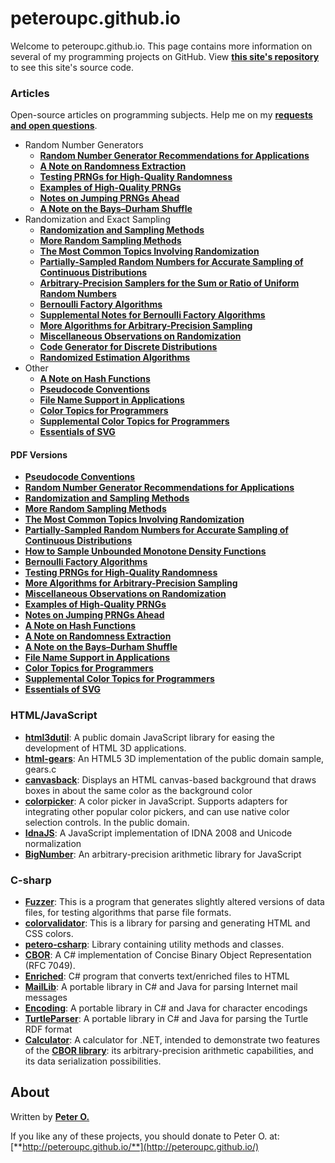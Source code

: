 peteroupc.github.io
====

Welcome to peteroupc.github.io. This page contains more information
on several of my programming projects on GitHub.  View [**this site's repository**](https://github.com/peteroupc/peteroupc.github.io)
to see this site's source code.

<a id=Articles></a>
### Articles

Open-source articles on programming subjects.  Help me on my [**requests and open questions**](./requests.html).

* Random Number Generators
    * [**Random Number Generator Recommendations for Applications**](./random.html)
    * [**A Note on Randomness Extraction**](./randextract.html)
    * [**Testing PRNGs for High-Quality Randomness**](./randomtest.html)
    * [**Examples of High-Quality PRNGs**](./hqprng.html)
    * [**Notes on Jumping PRNGs Ahead**](./jump.html)
    * [**A Note on the Bays&ndash;Durham Shuffle**](./bdshuffle.html)
* Randomization and Exact Sampling
    * [**Randomization and Sampling Methods**](./randomfunc.html)
    * [**More Random Sampling Methods**](./randomnotes.html)
    * [**The Most Common Topics Involving Randomization**](./randomcommon.html)
    * [**Partially-Sampled Random Numbers for Accurate Sampling of Continuous Distributions**](./exporand.html)
    * [**Arbitrary-Precision Samplers for the Sum or Ratio of Uniform Random Numbers**](./uniformsum.html)
    * [**Bernoulli Factory Algorithms**](./bernoulli.html)
    * [**Supplemental Notes for Bernoulli Factory Algorithms**](./bernsupp.html)
    * [**More Algorithms for Arbitrary-Precision Sampling**](./morealg.html)
    * [**Miscellaneous Observations on Randomization**](./randmisc.html)
    * [**Code Generator for Discrete Distributions**](./autodist.html)
    * [**Randomized Estimation Algorithms**](./estimation.html)
* Other
    * [**A Note on Hash Functions**](./hash.html)
    * [**Pseudocode Conventions**](./pseudocode.html)
    * [**File Name Support in Applications**](./filenames.html)
    * [**Color Topics for Programmers**](./colorgen.html)
    * [**Supplemental Color Topics for Programmers**](./suppcolor.html)
    * [**Essentials of SVG**](https://peteroupc.github.io/svg.html)

<a id=PDF_Versions></a>
#### PDF Versions

* [**Pseudocode Conventions**](./pseudocode.pdf)
* [**Random Number Generator Recommendations for Applications**](./random.pdf)
* [**Randomization and Sampling Methods**](./randomfunc.pdf)
* [**More Random Sampling Methods**](./randomnotes.pdf)
* [**The Most Common Topics Involving Randomization**](./randomcommon.pdf)
* [**Partially-Sampled Random Numbers for Accurate Sampling of Continuous Distributions**](./exporand.pdf)
* [**How to Sample Unbounded Monotone Density Functions**](./unbounded.pdf)
* [**Bernoulli Factory Algorithms**](./bernoulli.pdf)
* [**Testing PRNGs for High-Quality Randomness**](./randomtest.pdf)
* [**More Algorithms for Arbitrary-Precision Sampling**](https://peteroupc.github.io/morealg.pdf)
* [**Miscellaneous Observations on Randomization**](https://peteroupc.github.io/randmisc.pdf)
* [**Examples of High-Quality PRNGs**](./hqprng.pdf)
* [**Notes on Jumping PRNGs Ahead**](./jump.pdf)
* [**A Note on Hash Functions**](./hash.pdf)
* [**A Note on Randomness Extraction**](./randextract.pdf)
* [**A Note on the Bays&ndash;Durham Shuffle**](./bdshuffle.pdf)
* [**File Name Support in Applications**](./filenames.pdf)
* [**Color Topics for Programmers**](./colorgen.pdf)
* [**Supplemental Color Topics for Programmers**](./suppcolor.pdf)
* [**Essentials of SVG**](https://peteroupc.github.io/svg.pdf)

<a id=HTML_JavaScript></a>
### HTML/JavaScript

* [**html3dutil**](./html3dutil): A public domain JavaScript library for easing the development of HTML 3D applications.
* [**html-gears**](./html-gears): An HTML5 3D implementation of the public domain sample, gears.c
* [**canvasback**](./canvasback): Displays an HTML canvas-based background that draws boxes in about the same color as the background color
* [**colorpicker**](./colorpicker): A color picker in JavaScript. Supports adapters for integrating other popular color pickers, and can use native color selection controls. In the public domain.
* [**IdnaJS**](./IdnaJS): A JavaScript implementation of IDNA 2008 and Unicode normalization
* [**BigNumber**](./BigNumber): An arbitrary-precision arithmetic library for JavaScript

<a id=C_sharp></a>
### C-sharp

* [**Fuzzer**](./Fuzzer): This is a program that generates slightly altered versions
of data files, for testing algorithms that parse file formats.
* [**colorvalidator**](./colorvalidator): This is a library for parsing and generating HTML and CSS colors.
* [**petero-csharp**](./petero-csharp): Library containing utility methods and classes.
* [**CBOR**](./CBOR): A C# implementation of Concise Binary Object Representation (RFC 7049).
* [**Enriched**](./Enriched): C# program that converts text/enriched files to HTML
* [**MailLib**](./MailLib): A portable library in C# and Java for parsing Internet mail messages
* [**Encoding**](./Encoding): A portable library in C# and Java for character encodings
* [**TurtleParser**](./TurtleParser): A portable library in C# and Java for parsing the Turtle RDF format
* [**Calculator**](./Calculator): A calculator for .NET, intended to demonstrate
two features of the [**CBOR library**](./CBOR): its arbitrary-precision arithmetic capabilities, and its data serialization possibilities.

About
-----------

Written by [**Peter O.**](https://github.com/peteroupc/)

If you like any of these projects, you should donate to Peter O.
at: [**http://peteroupc.github.io/**](http://peteroupc.github.io/)
